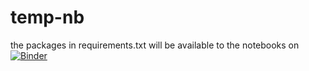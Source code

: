# temp-nb

the packages in requirements.txt will be available to the notebooks on [![Binder](https://mybinder.org/badge_logo.svg)](https://mybinder.org/v2/gh/geirive/temp-nb/master)
